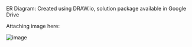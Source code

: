 ER Diagram:
Created using DRAW.io, solution package available in Google Drive

Attaching image here:

![image](https://github.com/hendrysophia/shendryl/assets/22212468/9218142a-650c-4f7b-9e0f-353b403b3c9d)
